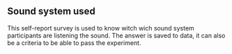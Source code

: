 ## Sound system used

This self-report survey is used to know witch wich sound system participants are listening the sound. The answer is saved to data, it can also be a criteria to be able to pass the experiment.

